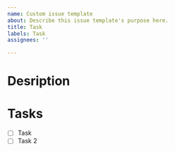 ```yaml
---
name: Custom issue template
about: Describe this issue template's purpose here.
title: Task
labels: Task
assignees: ''

---
```


# Desription

# Tasks
- [ ] Task
- [ ] Task 2
